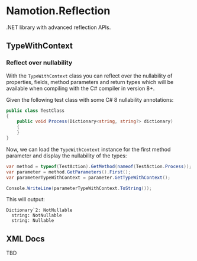 # Namotion.Reflection

.NET library with advanced reflection APIs.

## TypeWithContext

### Reflect over nullability

With the `TypeWithContext` class you can reflect over the nullability of properties, fields, method parameters and return types which will be available when compiling with the C# compiler in version 8+.

Given the following test class with some C# 8 nullability annotations:

```csharp
public class TestClass
{
    public void Process(Dictionary<string, string?> dictionary)
    {
    }
}
```

Now, we can load the `TypeWithContext` instance for the first method parameter and display the nullability of the types:

```csharp
var method = typeof(TestAction).GetMethod(nameof(TestAction.Process));
var parameter = method.GetParameters().First();
var parameterTypeWithContext = parameter.GetTypeWithContext();

Console.WriteLine(parameterTypeWithContext.ToString());
```

This will output: 

```
Dictionary`2: NotNullable
  string: NotNullable
  string: Nullable
```

## XML Docs

TBD
